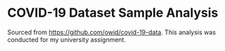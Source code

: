 # COVID-19 Dataset Sample Analysis
Sourced from https://github.com/owid/covid-19-data.
This analysis was conducted for my university assignment.
